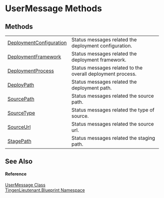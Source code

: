 # UserMessage Methods




## Methods
<table>
<tr>
<td><a href="21225799-99fb-8b95-70e0-38fb94eea975">DeploymentConfiguration</a></td>
<td>Status messages related the deployment configuration.</td></tr>
<tr>
<td><a href="dcaa81cf-fdf6-7a9e-8f0c-a8c8e3db0e57">DeploymentFramework</a></td>
<td>Status messages related the deployment framework.</td></tr>
<tr>
<td><a href="e5b2bbb5-d996-7702-1eb8-6554c4fe555b">DeploymentProcess</a></td>
<td>Status messages related to the overall deployment process.</td></tr>
<tr>
<td><a href="a17d2521-8967-3374-99ff-db13be305eba">DeployPath</a></td>
<td>Status messages related the deployment path.</td></tr>
<tr>
<td><a href="2a25a3d7-3ee7-18bc-cc1f-d767cb68f742">SourcePath</a></td>
<td>Status messages related the source path.</td></tr>
<tr>
<td><a href="1745bb9e-c741-0907-575b-c7a4245f330d">SourceType</a></td>
<td>Status messages related the type of source.</td></tr>
<tr>
<td><a href="4dc9b29e-6f95-7a0d-7227-9d7d2cd44ae6">SourceUrl</a></td>
<td>Status messages related the source url.</td></tr>
<tr>
<td><a href="969fffd6-ce1c-1a7b-466f-a69493f0eeff">StagePath</a></td>
<td>Status messages related the staging path.</td></tr>
</table>

## See Also


#### Reference
<a href="d6018830-a877-cffb-085a-a0758f8da86b">UserMessage Class</a>  
<a href="190f7f5f-3ef3-b997-ce64-3f0248fc9b16">TingenLieutenant.Blueprint Namespace</a>  
